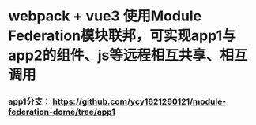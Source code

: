 # webpack + vue3 使用Module Federation模块联邦，可实现app1与app2的组件、js等远程相互共享、相互调用

### app1分支： https://github.com/ycy1621260121/module-federation-dome/tree/app1